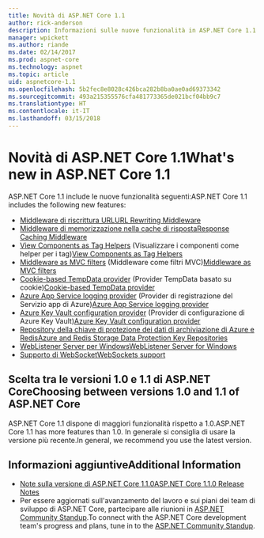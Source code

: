 ```yaml
---
title: Novità di ASP.NET Core 1.1
author: rick-anderson
description: Informazioni sulle nuove funzionalità in ASP.NET Core 1.1.
manager: wpickett
ms.author: riande
ms.date: 02/14/2017
ms.prod: aspnet-core
ms.technology: aspnet
ms.topic: article
uid: aspnetcore-1.1
ms.openlocfilehash: 5b2fec8e8028c426bca282b8ba0ae0ad69373342
ms.sourcegitcommit: 493a215355576cfa481773365de021bcf04bb9c7
ms.translationtype: HT
ms.contentlocale: it-IT
ms.lasthandoff: 03/15/2018
---
```

# <a name="whats-new-in-aspnet-core-11"></a><span data-ttu-id="aa694-103">Novità di ASP.NET Core 1.1</span><span class="sxs-lookup"><span data-stu-id="aa694-103">What's new in ASP.NET Core 1.1</span></span>

<span data-ttu-id="aa694-104">ASP.NET Core 1.1 include le nuove funzionalità seguenti:</span><span class="sxs-lookup"><span data-stu-id="aa694-104">ASP.NET Core 1.1 includes the following new features:</span></span>

- [<span data-ttu-id="aa694-105">Middleware di riscrittura URL</span><span class="sxs-lookup"><span data-stu-id="aa694-105">URL Rewriting Middleware</span></span>](xref:fundamentals/url-rewriting)
- [<span data-ttu-id="aa694-106">Middleware di memorizzazione nella cache di risposta</span><span class="sxs-lookup"><span data-stu-id="aa694-106">Response Caching Middleware</span></span>](xref:performance/caching/middleware)
- <span data-ttu-id="aa694-107">[View Components as Tag Helpers](xref:mvc/views/view-components#invoking-a-view-component-as-a-tag-helper) (Visualizzare i componenti come helper per i tag)</span><span class="sxs-lookup"><span data-stu-id="aa694-107">[View Components as Tag Helpers](xref:mvc/views/view-components#invoking-a-view-component-as-a-tag-helper)</span></span>
- <span data-ttu-id="aa694-108">[Middleware as MVC filters](xref:mvc/controllers/filters#using-middleware-in-the-filter-pipeline) (Middleware come filtri MVC)</span><span class="sxs-lookup"><span data-stu-id="aa694-108">[Middleware as MVC filters](xref:mvc/controllers/filters#using-middleware-in-the-filter-pipeline)</span></span>
- <span data-ttu-id="aa694-109">[Cookie-based TempData provider](xref:fundamentals/app-state#tempdata) (Provider TempData basato su cookie)</span><span class="sxs-lookup"><span data-stu-id="aa694-109">[Cookie-based TempData provider](xref:fundamentals/app-state#tempdata)</span></span>
- <span data-ttu-id="aa694-110">[Azure App Service logging provider](xref:fundamentals/logging/index#appservice) (Provider di registrazione del Servizio app di Azure)</span><span class="sxs-lookup"><span data-stu-id="aa694-110">[Azure App Service logging provider](xref:fundamentals/logging/index#appservice)</span></span>
- <span data-ttu-id="aa694-111">[Azure Key Vault configuration provider](xref:security/key-vault-configuration) (Provider di configurazione di Azure Key Vault)</span><span class="sxs-lookup"><span data-stu-id="aa694-111">[Azure Key Vault configuration provider](xref:security/key-vault-configuration)</span></span>
- [<span data-ttu-id="aa694-112">Repository della chiave di protezione dei dati di archiviazione di Azure e Redis</span><span class="sxs-lookup"><span data-stu-id="aa694-112">Azure and Redis Storage Data Protection Key Repositories</span></span>](xref:security/data-protection/implementation/key-storage-providers#azure-and-redis)
- [<span data-ttu-id="aa694-113">WebListener Server per Windows</span><span class="sxs-lookup"><span data-stu-id="aa694-113">WebListener Server for Windows</span></span>](xref:fundamentals/servers/weblistener)
- [<span data-ttu-id="aa694-114">Supporto di WebSocket</span><span class="sxs-lookup"><span data-stu-id="aa694-114">WebSockets support</span></span>](xref:fundamentals/websockets)

## <a name="choosing-between-versions-10-and-11-of-aspnet-core"></a><span data-ttu-id="aa694-115">Scelta tra le versioni 1.0 e 1.1 di ASP.NET Core</span><span class="sxs-lookup"><span data-stu-id="aa694-115">Choosing between versions 1.0 and 1.1 of ASP.NET Core</span></span>

<span data-ttu-id="aa694-116">ASP.NET Core 1.1 dispone di maggiori funzionalità rispetto a 1.0.</span><span class="sxs-lookup"><span data-stu-id="aa694-116">ASP.NET Core 1.1 has more features than 1.0.</span></span> <span data-ttu-id="aa694-117">In generale si consiglia di usare la versione più recente.</span><span class="sxs-lookup"><span data-stu-id="aa694-117">In general, we recommend you use the latest version.</span></span>

## <a name="additional-information"></a><span data-ttu-id="aa694-118">Informazioni aggiuntive</span><span class="sxs-lookup"><span data-stu-id="aa694-118">Additional Information</span></span>

- [<span data-ttu-id="aa694-119">Note sulla versione di ASP.NET Core 1.1.0</span><span class="sxs-lookup"><span data-stu-id="aa694-119">ASP.NET Core 1.1.0 Release Notes</span></span>](https://github.com/aspnet/Home/releases/tag/1.1.0)
- <span data-ttu-id="aa694-120">Per essere aggiornati sull'avanzamento del lavoro e sui piani dei team di sviluppo di ASP.NET Core, partecipare alle riunioni in [ASP.NET Community Standup](https://live.asp.net/).</span><span class="sxs-lookup"><span data-stu-id="aa694-120">To connect with the ASP.NET Core development team's progress and plans, tune in to the [ASP.NET Community Standup](https://live.asp.net/).</span></span>
